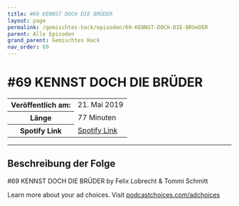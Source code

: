 ```yaml
---
title: #69 KENNST DOCH DIE BRÜDER
layout: page
permalink: /gemischtes-hack/episoden/69-KENNST-DOCH-DIE-BRUeDER
parent: Alle Episoden
grand_parent: Gemischtes Hack
nav_order: 69
---
```


# #69 KENNST DOCH DIE BRÜDER
<table class="resp-table dcf-table dcf-table-responsive dcf-table-bordered dcf-table-striped dcf-w-100%">
                    <tbody>
                        <tr>
                            <th scope="row">Veröffentlich am:</th>
                            <td data-label="Veröffentlich am:">21. Mai 2019</td>
                        </tr>
                        <tr>
                            <th scope="row">Länge </th>
                            <td data-label="Länge ">77 Minuten</td>
                        </tr><tr>
                                <th scope="row">Spotify Link</th>
                                <td data-label="Spotify Link"><a href="https://open.spotify.com/episode/6zTP5Qls3MtsE1bajjBoZf">Spotify Link</a></td>
                            </tr></tbody>
                </table>

***

## Beschreibung der Folge

<div>
<p>#69 KENNST DOCH DIE BRÜDER by Felix Lobrecht &amp; Tommi Schmitt</p><p> </p><p>Learn more about your ad choices. Visit <a href="https://podcastchoices.com/adchoices">podcastchoices.com/adchoices</a></p>  
</div>


